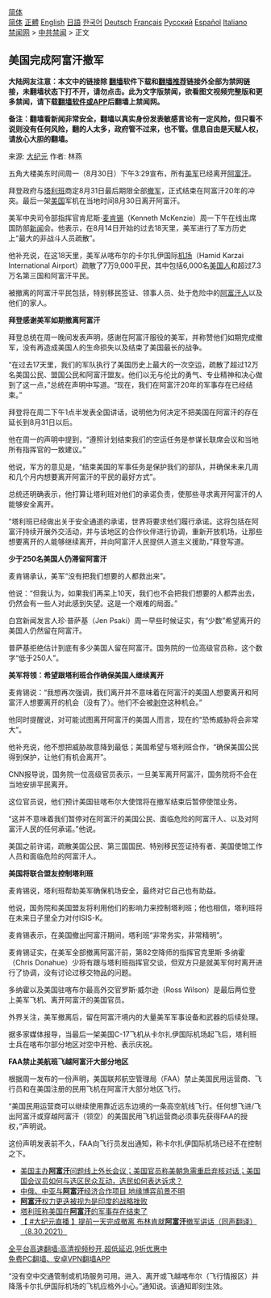  <!-- 面包屑导航 --> <div class="breadcrumb"><!-- GTranslate: https://gtranslate.io/ -->  <div class="switcher notranslate">  <div class="selected">  <a href="#" onclick="return false;"> 简体</a>  </div>  <div class="option">  <a href="https://www.bannedbook.org" onclick="doGTranslate('zh-CN|zh-CN');jQuery('div.switcher div.selected a').html(jQuery(this).html());return false;" title="简体中文" class="nturl selected"> 简体</a>  <a href="https://www.bannedbook.org/zh-tw/" onclick="doGTranslate('zh-CN|zh-TW');jQuery('div.switcher div.selected a').html(jQuery(this).html());return false;" title="繁體中文" class="nturl"> 正體</a>  <a href="https://www.bannedbook.org/en/" onclick="doGTranslate('zh-CN|en');jQuery('div.switcher div.selected a').html(jQuery(this).html());return false;" title="English" class="nturl"> English</a>  <a href="https://www.bannedbook.org/ja/" onclick="doGTranslate('zh-CN|ja');jQuery('div.switcher div.selected a').html(jQuery(this).html());return false;" title="日本語" class="nturl"> 日語</a>  <a href="https://www.bannedbook.org/ko/" onclick="doGTranslate('zh-CN|ko');jQuery('div.switcher div.selected a').html(jQuery(this).html());return false;" title="한국어" class="nturl"> 한국어</a>  <a href="https://www.bannedbook.org/de/" onclick="doGTranslate('zh-CN|de');jQuery('div.switcher div.selected a').html(jQuery(this).html());return false;" title="Deutsch" class="nturl"> Deutsch</a>  <a href="https://www.bannedbook.org/fr/" onclick="doGTranslate('zh-CN|fr');jQuery('div.switcher div.selected a').html(jQuery(this).html());return false;" title="Français" class="nturl"> Français</a>  <a href="https://www.bannedbook.org/ru/" onclick="doGTranslate('zh-CN|ru');jQuery('div.switcher div.selected a').html(jQuery(this).html());return false;" title="Русский" class="nturl"> Русский</a>  <a href="https://www.bannedbook.org/es/" onclick="doGTranslate('zh-CN|es');jQuery('div.switcher div.selected a').html(jQuery(this).html());return false;" title="Español" class="nturl"> Español</a>  <a href="https://www.bannedbook.org/it/" onclick="doGTranslate('zh-CN|it');jQuery('div.switcher div.selected a').html(jQuery(this).html());return false;" title="Italiano" class="nturl"> Italiano</a>  </div>  </div>      <div class='breadcrumb-sub'><!-- Breadcrumb NavXT 6.3.0 --> <a href="https://www.bannedbook.org/" class="home">禁闻网</a> &gt; <a href="https://www.bannedbook.org/bnews/cbnews/" class="category">中共禁闻</a> &gt; 正文</div></div><h2>美国完成阿富汗撤军</h2> <p class="notice"><b>大陆网友注意：本文中的链接除 <a href="https://github.com/bannedbook/fanqiang" >翻墙</a>软件下载和<a href="https://github.com/killgcd/justmysocks/blob/master/README.md">翻墙推荐</a>链接外全部为禁网链接，未翻墙状态下打不开，请勿点击。此为文字版禁闻，欲看图文视频完整版和更多禁闻，请下载<a href="https://github.com/bannedbook/fanqiang">翻墙软件或APP</a>后翻墙上禁闻网。</p><p>备注：翻墙看新闻非常安全，翻墙以真实身份发表敏感言论有一定风险，但只看不说则没有任何风险，翻的人太多，政府管不过来，也不管。信息自由是天赋人权，请放心大胆的翻墙。</b></p>  <div class="entry"> <p>来源:&nbsp;<span class='wp_keywordlink_affiliate'><a href="http://www.epochtimes.com/" title="大纪元" target="_blank">大纪元</a></span>                            作者:&nbsp;林燕                                                 </p> <p>五角大楼美东时间周一（8月30日）下午3:29宣布，所有<a href="https://www.bannedbook.org/bnews/tag/%e7%be%8e%e5%86%9b/" class="st_tag internal_tag" rel="tag" title="标签 美军 下的日志">美军</a>已经离开<a href="https://www.bannedbook.org/bnews/tag/%e9%98%bf%e5%af%8c%e6%b1%97/" class="st_tag internal_tag" rel="tag" title="标签 阿富汗 下的日志">阿富汗</a>。</p> <p>拜登政府与<a href="https://www.bannedbook.org/bnews/tag/%e5%a1%94%e5%88%a9%e7%8f%ad/" class="st_tag internal_tag" rel="tag" title="标签 塔利班 下的日志">塔利班</a>商定8月31日最后期限全部<a href="https://www.bannedbook.org/bnews/tag/%E6%92%A4%E5%86%9B/" class="st_tag internal_tag" rel="tag" title="标签 撤军 下的日志">撤军</a>，正式结束在阿富汗20年的冲突。最后一架<a href="https://www.bannedbook.org/bnews/tag/%e7%be%8e%e5%9b%bd/" class="st_tag internal_tag" rel="tag" title="标签 美国 下的日志">美国</a>军机在当地时间8月30日离开阿富汗。</p> <p>美军中央司令部指挥官肯尼斯‧<a href="https://www.bannedbook.org/bnews/tag/%E9%BA%A6%E8%82%AF%E9%94%A1/" class="st_tag internal_tag" rel="tag" title="标签 麦肯锡 下的日志">麦肯锡</a>（Kenneth McKenzie）周一下午在线出席国防部<span class='wp_keywordlink_affiliate'><a href="https://www.bannedbook.org/" title="新闻">新闻</a></span>会。他表示，在8月14日开始的过去18天里，美军进行了军方历史上“最大的非战斗人员疏散”。</p> <p>他补充说，在这18天里，美军从喀布尔的卡尔扎伊国际<a href="https://www.bannedbook.org/bnews/tag/%e6%9c%ba%e5%9c%ba/" class="st_tag internal_tag" rel="tag" title="标签 机场 下的日志">机场</a>（Hamid Karzai International Airport）疏散了7万9,000平民，其中包括6,000名<a href="https://www.bannedbook.org/bnews/tag/%E7%BE%8E%E5%9B%BD%E4%BA%BA/" class="st_tag internal_tag" rel="tag" title="标签 美国人 下的日志">美国人</a>和超过7.3万名第三国和阿富汗平民。</p> <p>被撤离的阿富汗平民包括，特别移民签证、领事人员、处于危险中的<a href="https://www.bannedbook.org/bnews/tag/%e9%98%bf%e5%af%8c%e6%b1%97%e4%ba%ba/" class="st_tag internal_tag" rel="tag" title="标签 阿富汗人 下的日志">阿富汗人</a>以及他们的家人。</p> <p><strong>拜登感谢美军如期撤离阿富汗</strong></p> <p>拜登总统在周一晚间发表声明，感谢在阿富汗服役的美军，并称赞他们如期完成撤军，没有再造成美国人的生命损失以及结束了美国最长的战争。</p> <p>“在过去17天里，我们的军队执行了美国历史上最大的一次空运，疏散了超过12万名美国公民、盟国公民和阿富汗盟友。他们以无与伦比的勇气、专业精神和决心做到了这一点，”总统在声明中写道。“现在，我们在阿富汗20年的军事存在已经结束。”</p> <p>拜登将在周二下午1点半发表全国讲话，说明他为何决定不把美国在阿富汗的存在延长到8月31日以后。</p>  <p>他在周一的声明中提到，“遵照计划结束我们的空运任务是参谋长联席会议和当地所有指挥官的一致建议。”</p> <p>他说，军方的意见是，“结束美国的军事任务是保护我们的部队，并确保未来几周和几个月内想要离开阿富汗的平民的最好方式”。</p> <p>总统还明确表示，他打算让塔利班对他们的承诺负责，使那些寻求离开阿富汗的人能够安全离开。</p> <p>“塔利班已经做出关于安全通道的承诺，世界将要求他们履行承诺。这将包括在阿富汗持续开展外交活动，并与该地区的合作伙伴进行协调，重新开放机场，让那些想要离开的人能够继续离开，并向阿富汗人民提供人道主义援助，”拜登写道。</p> <p><strong>少于250名美国人仍滞留阿富汗</strong></p> <p>麦肯锡承认，美军“没有把我们想要的人都救出来”。</p> <p>他说：“但我认为，如果我们再呆上10天，我们也不会把我们想要的人都弄出去，仍然会有一些人对此感到失望。这是一个艰难的局面。”</p> <p>白宫新闻发言人珍‧普萨基（Jen Psaki）周一早些时候证实，有“少数”希望离开的美国人仍然留在阿富汗。</p> <p>普萨基拒绝估计到底有多少美国人留在阿富汗。国务院的一位高级官员称，这个数字“低于250人”。</p> <p><strong>美军将领：希望跟塔利班合作确保美国人继续离开</strong></p>  <p>麦肯锡说：“我想再次强调，我们离开并不意味着在阿富汗的美国人想要离开和阿富汗人想要离开的机会（没有了）。他们不会被<span class='wp_keywordlink'><a href="https://www.bannedbook.org/forum2/topic21.html" title="《剥夺》 黄建民 著" target="_blank">剥夺</a></span>这种机会。”</p> <p>他同时提醒说，对可能试图离开阿富汗的美国人而言，现在的“恐怖威胁将会非常大”。</p> <p>他补充说，他不想把威胁故意降到最低；美国希望与塔利班合作，“确保美国公民得到保护，让他们有机会离开”。</p> <p>CNN报导说，国务院一位高级官员表示，一旦美军离开阿富汗，国务院将不会在当地安排平民离开。</p> <p>这位官员说，他们预计美国驻喀布尔大使馆将在撤军结束后暂停使馆业务。</p> <p>“这并不意味着我们暂停对在阿富汗的美国公民、面临危险的阿富汗人、以及对阿富汗人民的任何承诺。”他说。</p> <p>美国之前许诺，疏散美国公民、第三国国民、特别移民签证持有者、美国使馆工作人员和面临危险的阿富汗人。</p> <p><strong>美国将联合盟友控制塔利班</strong></p> <p>麦肯锡说，塔利班帮助美军确保机场安全，最终对它自己也有助益。</p> <p>他说，国务院和美国盟友将利用他们的影响力来控制塔利班；他也相信，塔利班将在未来日子里全力对付ISIS-K。</p>  <p>麦肯锡表示，在美国撤出阿富汗期间，塔利班“非常务实，非常精明”。</p> <p>麦肯锡证实，在美军全部撤离阿富汗前，第82空降师的指挥官克里斯·多纳霍（Chris Donahue）少将有跟与塔利班指挥官交谈，但双方只是就美军何时离开进行了协调，没有讨论过移交物品的问题。</p> <p>多纳霍以及美国驻喀布尔最高外交官罗斯·威尔逊（Ross Wilson）是最后两位登上美军飞机、离开阿富汗的美国官员。</p> <p>外界关注，美军撤离后，留在阿富汗境内的大量美军军事设备和武器的后续处理。</p> <p>据多家媒体报导，当最后一架美国C-17飞机从卡尔扎伊国际机场起飞后，塔利班士兵在喀布尔部分地区对空中开枪、表示庆祝。</p> <p><strong>FAA禁止美航班飞越阿富汗大部分地区</strong></p> <p>根据周一发布的一份声明，美国联邦航空管理局（FAA）禁止美国民用运营商、飞行员和在美国注册的民用飞机在阿富汗大部分地区飞行。</p> <p>“美国民用运营商可以继续使用靠近远东边境的一条高空航线飞行。任何想飞进/飞出阿富汗或穿越阿富汗（领空）的美国民用飞机运营商必须事先获得FAA的授权，”声明说。</p> <p>这份声明发表前不久，FAA向飞行员发出通知，称卡尔扎伊国际机场已经不在控制之下。</p> <ul class='op-related-articles' title='相关阅读'> <li><a href='https://www.bannedbook.org/bnews/worldnews/usa/20210831/1616206.html' target='_blank'>美国主办<b>阿富汗</b>问题线上外长会议；美国官员称美朝急需重启弃核对话；美国国会议员如何与选区民众互动，选民如何表达诉求？</a></li> <li><a href='https://www.bannedbook.org/bnews/baitai/20210831/1616186.html' target='_blank'>中俄、中亚与<b>阿富汗</b>经济合作项目 地缘博弈前景不明</a></li> <li><a href='https://www.bannedbook.org/bnews/baitai/20210831/1616185.html' target='_blank'><b>阿富汗</b>权力更迭被视为是印度的战略挫败</a></li> <li><a href='https://www.bannedbook.org/bnews/worldnews/usa/20210831/1616175.html' target='_blank'>塔利班称美国在<b>阿富汗</b>的军事存在结束了</a></li> <li><a href='https://www.bannedbook.org/bnews/bannedvideo/20210831/1616166.html' target='_blank'>【 #大纪元直播 】提前一天完成撤离 布林肯就<b>阿富汗</b>撤军讲话（同声翻译）（8.30.2021）</a></li> </ul> <p class="texttj"> <a href="https://github.com/bannedbook/fanqiang/wiki/V2ray%E6%9C%BA%E5%9C%BA" target="_blank">全平台高速翻墙:高清视频秒开,超低延迟,9折优惠中</a><br/> <a href="https://github.com/bannedbook/fanqiang/wiki/%E7%A6%81%E9%97%BB%E7%BD%91%E5%AE%89%E5%8D%93%E7%BF%BB%E5%A2%99%E6%96%B0%E9%97%BBAPP" target="_blank">免费PC翻墙、安卓VPN翻墙APP</a></p> <p>“没有空中交通管制或机场服务可用。进入、离开或飞越喀布尔（飞行情报区）并降落卡尔扎伊国际机场的飞机应格外小心。”通知说。该通知即刻生效。</p><a name='sharetosocial'></a>  <div style="margin-bottom:5px;padding-bottom:5px;clear:both"> <div id="archive-pix-1" class="banner-ads"> <!-- AuctionX Display platform tag START --> <div id="26318x728x90x621x_ADSLOT2" clicktrack="%%CLICK_URL_ESC%%"></div> <!-- AuctionX Display platform tag END --> </div> <div id="archive-pix-2" class="banner-ads"> <!-- AuctionX Display platform tag START --> <div id="26315x300x250x621x_ADSLOT2" clicktrack="%%CLICK_URL_ESC%%"></div> <!-- AuctionX Display platform tag END --> </div> </div>  <div id="archive-pix-1" class="banner-ads"> <!-- AuctionX Display platform tag START --> <div id="26318x728x90x621x_ADSLOT3" clicktrack="%%CLICK_URL_ESC%%"></div> <!-- AuctionX Display platform tag END --> </div> </div><!--END ENTRY--> 